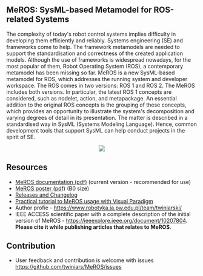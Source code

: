 ## MeROS: SysML-based Metamodel for ROS-related Systems

The complexity of today's robot control systems implies difficulty in developing them efficiently and reliably. Systems engineering (SE) and frameworks come to help. The framework metamodels are needed to support the standardisation and correctness of the created application models. Although the use of frameworks is widespread nowadays, for the most popular of them, Robot Operating System (ROS), a contemporary  metamodel has been missing so far. MeROS is a new SysML-based metamodel for ROS, which addresses the running system and developer workspace. The ROS comes in two versions: ROS 1 and ROS 2. The MeROS includes both versions. In particular, the latest ROS 1 concepts are considered, such as nodelet, action, and metapackage. An essential addition to the original ROS concepts is the grouping of these concepts, which provides an opportunity to illustrate the system's decomposition and varying degrees of detail in its presentation. The matter is described in a standardised way in SysML (Systems Modeling Language). Hence, common development tools that support SysML can help conduct projects in the spirit of SE.

<p align="center">
<img src="https://github.com/twiniars/MeROS/blob/main/meros-graphical-abstract.png"> 
</p>

## Resources
* [MeROS documentation (pdf)](https://github.com/twiniars/MeROS/releases/download/3.0.3/meros-3-0-3-doc.pdf) (current version - recommended for use)
* [MeROS poster (pdf)](https://github.com/twiniars/MeROS/releases/download/3.0.3/meros-3-0-3-poster-b0.pdf) (B0 size)
* [Releases and Changelog](https://github.com/twiniars/MeROS/releases)
* [Practical tutorial to MeROS usage with Visual Paradigm](Tutorial.md)
* Author profie - https://www.robotyka.ia.pw.edu.pl/team/twiniarski/
* IEEE ACCESS scientific paper with a complete description of the initial version of MeROS - https://ieeexplore.ieee.org/document/10207804. **Please cite it while publishing articles that relates to MeROS**.

## Contribution

* User feedback and contribution is welcome with issues https://github.com/twiniars/MeROS/issues


